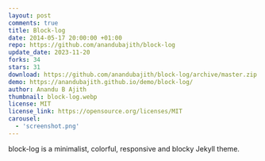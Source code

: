 ```yaml
---
layout: post
comments: true
title: Block-log
date: 2014-05-17 20:00:00 +01:00
repo: https://github.com/anandubajith/block-log
update_date: 2023-11-20
forks: 34
stars: 31
download: https://github.com/anandubajith/block-log/archive/master.zip
demo: https://anandubajith.github.io/demo/block-log/
author: Anandu B Ajith
thumbnail: block-log.webp
license: MIT
license_link: https://opensource.org/licenses/MIT
carousel:
  - 'screenshot.png'
---
```


block-log is a minimalist, colorful, responsive and blocky Jekyll theme.

